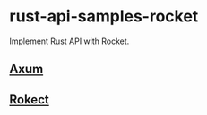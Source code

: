 # rust-api-samples-rocket
Implement Rust API with Rocket.

## [Axum](./axum/README.md)
## [Rokect](./rocket/README.md)
